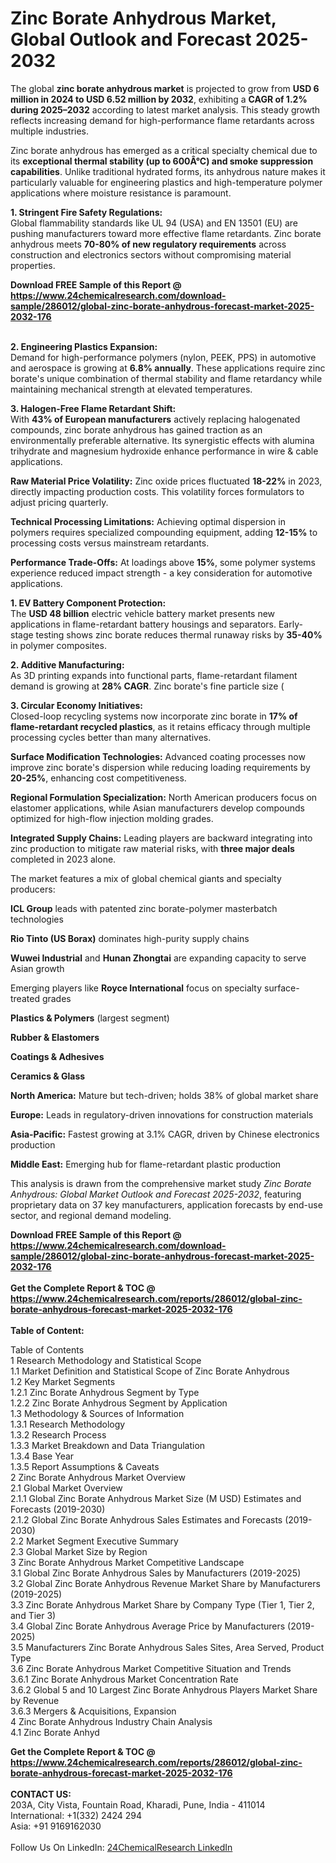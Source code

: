 <h1>Zinc Borate Anhydrous Market, Global Outlook and Forecast 2025-2032</h1><p>The global <strong>zinc borate anhydrous market</strong> is projected to grow from <strong>USD 6 million in 2024 to USD 6.52 million by 2032</strong>, exhibiting a <strong>CAGR of 1.2% during 2025–2032</strong> according to latest market analysis. This steady growth reflects increasing demand for high-performance flame retardants across multiple industries.</p><p>Zinc borate anhydrous has emerged as a critical specialty chemical due to its <strong>exceptional thermal stability (up to 600Â°C) and smoke suppression capabilities</strong>. Unlike traditional hydrated forms, its anhydrous nature makes it particularly valuable for engineering plastics and high-temperature polymer applications where moisture resistance is paramount.</p><p><strong>1. Stringent Fire Safety Regulations:</strong><br>
Global flammability standards like UL 94 (USA) and EN 13501 (EU) are pushing manufacturers toward more effective flame retardants. Zinc borate anhydrous meets <strong>70-80% of new regulatory requirements</strong> across construction and electronics sectors without compromising material properties.</p><div><b>Download FREE Sample of this Report @ 
            <a href="https://www.24chemicalresearch.com/download-sample/286012/global-zinc-borate-anhydrous-forecast-market-2025-2032-176">
            https://www.24chemicalresearch.com/download-sample/286012/global-zinc-borate-anhydrous-forecast-market-2025-2032-176</a></b></div><br><p><strong>2. Engineering Plastics Expansion:</strong><br>
Demand for high-performance polymers (nylon, PEEK, PPS) in automotive and aerospace is growing at <strong>6.8% annually</strong>. These applications require zinc borate's unique combination of thermal stability and flame retardancy while maintaining mechanical strength at elevated temperatures.</p><p><strong>3. Halogen-Free Flame Retardant Shift:</strong><br>
With <strong>43% of European manufacturers</strong> actively replacing halogenated compounds, zinc borate anhydrous has gained traction as an environmentally preferable alternative. Its synergistic effects with alumina trihydrate and magnesium hydroxide enhance performance in wire &amp; cable applications.</p><p><strong>Raw Material Price Volatility:</strong> Zinc oxide prices fluctuated <strong>18-22%</strong> in 2023, directly impacting production costs. This volatility forces formulators to adjust pricing quarterly.</p><p><strong>Technical Processing Limitations:</strong> Achieving optimal dispersion in polymers requires specialized compounding equipment, adding <strong>12-15%</strong> to processing costs versus mainstream retardants.</p><p><strong>Performance Trade-Offs:</strong> At loadings above <strong>15%</strong>, some polymer systems experience reduced impact strength - a key consideration for automotive applications.</p><p><strong>1. EV Battery Component Protection:</strong><br>
The <strong>USD 48 billion</strong> electric vehicle battery market presents new applications in flame-retardant battery housings and separators. Early-stage testing shows zinc borate reduces thermal runaway risks by <strong>35-40%</strong> in polymer composites.</p><p><strong>2. Additive Manufacturing:</strong><br>
As 3D printing expands into functional parts, flame-retardant filament demand is growing at <strong>28% CAGR</strong>. Zinc borate's fine particle size (

</p><p><strong>3. Circular Economy Initiatives:</strong><br>
Closed-loop recycling systems now incorporate zinc borate in <strong>17% of flame-retardant recycled plastics</strong>, as it retains efficacy through multiple processing cycles better than many alternatives.</p><p><strong>Surface Modification Technologies:</strong> Advanced coating processes now improve zinc borate's dispersion while reducing loading requirements by <strong>20-25%</strong>, enhancing cost competitiveness.</p><p><strong>Regional Formulation Specialization:</strong> North American producers focus on elastomer applications, while Asian manufacturers develop compounds optimized for high-flow injection molding grades.</p><p><strong>Integrated Supply Chains:</strong> Leading players are backward integrating into zinc production to mitigate raw material risks, with <strong>three major deals</strong> completed in 2023 alone.</p><p>The market features a mix of global chemical giants and specialty producers:</p><p><strong>ICL Group</strong> leads with patented zinc borate-polymer masterbatch technologies</p><p><strong>Rio Tinto (US Borax)</strong> dominates high-purity supply chains</p><p><strong>Wuwei Industrial</strong> and <strong>Hunan Zhongtai</strong> are expanding capacity to serve Asian growth</p><p>Emerging players like <strong>Royce International</strong> focus on specialty surface-treated grades</p><p><strong>Plastics &amp; Polymers</strong> (largest segment)</p><p><strong>Rubber &amp; Elastomers</strong></p><p><strong>Coatings &amp; Adhesives</strong></p><p><strong>Ceramics &amp; Glass</strong></p><p><strong>North America:</strong> Mature but tech-driven; holds 38% of global market share</p><p><strong>Europe:</strong> Leads in regulatory-driven innovations for construction materials</p><p><strong>Asia-Pacific:</strong> Fastest growing at 3.1% CAGR, driven by Chinese electronics production</p><p><strong>Middle East:</strong> Emerging hub for flame-retardant plastic production</p><p>This analysis is drawn from the comprehensive market study <em>Zinc Borate Anhydrous: Global Market Outlook and Forecast 2025-2032</em>, featuring proprietary data on 37 key manufacturers, application forecasts by end-use sector, and regional demand modeling.</p><div><b>Download FREE Sample of this Report @ 
            <a href="https://www.24chemicalresearch.com/download-sample/286012/global-zinc-borate-anhydrous-forecast-market-2025-2032-176">
            https://www.24chemicalresearch.com/download-sample/286012/global-zinc-borate-anhydrous-forecast-market-2025-2032-176</a></b></div><br><div><b>Get the Complete Report & TOC @ 
            <a href="https://www.24chemicalresearch.com/reports/286012/global-zinc-borate-anhydrous-forecast-market-2025-2032-176">
            https://www.24chemicalresearch.com/reports/286012/global-zinc-borate-anhydrous-forecast-market-2025-2032-176</a></b></div><br>
            <b>Table of Content:</b><p>Table of Contents<br />
1 Research Methodology and Statistical Scope<br />
1.1 Market Definition and Statistical Scope of Zinc Borate Anhydrous<br />
1.2 Key Market Segments<br />
1.2.1 Zinc Borate Anhydrous Segment by Type<br />
1.2.2 Zinc Borate Anhydrous Segment by Application<br />
1.3 Methodology & Sources of Information<br />
1.3.1 Research Methodology<br />
1.3.2 Research Process<br />
1.3.3 Market Breakdown and Data Triangulation<br />
1.3.4 Base Year<br />
1.3.5 Report Assumptions & Caveats<br />
2 Zinc Borate Anhydrous Market Overview<br />
2.1 Global Market Overview<br />
2.1.1 Global Zinc Borate Anhydrous Market Size (M USD) Estimates and Forecasts (2019-2030)<br />
2.1.2 Global Zinc Borate Anhydrous Sales Estimates and Forecasts (2019-2030)<br />
2.2 Market Segment Executive Summary<br />
2.3 Global Market Size by Region<br />
3 Zinc Borate Anhydrous Market Competitive Landscape<br />
3.1 Global Zinc Borate Anhydrous Sales by Manufacturers (2019-2025)<br />
3.2 Global Zinc Borate Anhydrous Revenue Market Share by Manufacturers (2019-2025)<br />
3.3 Zinc Borate Anhydrous Market Share by Company Type (Tier 1, Tier 2, and Tier 3)<br />
3.4 Global Zinc Borate Anhydrous Average Price by Manufacturers (2019-2025)<br />
3.5 Manufacturers Zinc Borate Anhydrous Sales Sites, Area Served, Product Type<br />
3.6 Zinc Borate Anhydrous Market Competitive Situation and Trends<br />
3.6.1 Zinc Borate Anhydrous Market Concentration Rate<br />
3.6.2 Global 5 and 10 Largest Zinc Borate Anhydrous Players Market Share by Revenue<br />
3.6.3 Mergers & Acquisitions, Expansion<br />
4 Zinc Borate Anhydrous Industry Chain Analysis<br />
4.1 Zinc Borate Anhyd</p><div><b>Get the Complete Report & TOC @ 
            <a href="https://www.24chemicalresearch.com/reports/286012/global-zinc-borate-anhydrous-forecast-market-2025-2032-176">
            https://www.24chemicalresearch.com/reports/286012/global-zinc-borate-anhydrous-forecast-market-2025-2032-176</a></b></div><br><b>CONTACT US:</b><br>
            203A, City Vista, Fountain Road, Kharadi, Pune, India - 411014<br>
            International: +1(332) 2424 294<br>
            Asia: +91 9169162030 <br><br>
            Follow Us On LinkedIn: <a href="https://www.linkedin.com/company/24chemicalresearch/">24ChemicalResearch LinkedIn</a>
